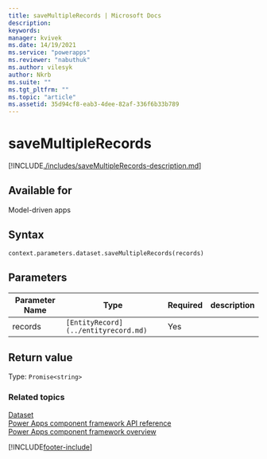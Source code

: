 ```yaml
---
title: saveMultipleRecords | Microsoft Docs
description:
keywords:
manager: kvivek
ms.date: 14/19/2021
ms.service: "powerapps"
ms.reviewer: "nabuthuk"
ms.author: vilesyk
author: Nkrb
ms.suite: ""
ms.tgt_pltfrm: ""
ms.topic: "article"
ms.assetid: 35d94cf8-eab3-4dee-82af-336f6b33b789
---
```


# saveMultipleRecords

[!INCLUDE[./includes/saveMultipleRecords-description.md](./includes/saveMultipleRecords-description.md)]

## Available for

Model-driven apps

## Syntax

`context.parameters.dataset.saveMultipleRecords(records)`

## Parameters

| Parameter Name | Type                                 | Required | description |
| -------------- | ------------------------------------ | -------- | ----------- |
| records        | `[EntityRecord](../entityrecord.md)` | Yes      |             |

## Return value

Type: `Promise<string>`

### Related topics

[Dataset](../dataset.md)<br/>
[Power Apps component framework API reference](../../reference/index.md)<br/>
[Power Apps component framework overview](../../overview.md)

[!INCLUDE[footer-include](../../../../includes/footer-banner.md)]
